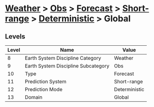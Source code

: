 # [Weather](../../../../..) > [Obs](../../../..) > [Forecast](../../..) > [Short-range](../..) > [Deterministic](..) > Global

## Levels

| Level | Name | Value |
|-----|-----|-----|
| 8 | Earth System Discipline Category | Weather |
| 9 | Earth System Discipline Subcategory | Obs |
| 10 | Type | Forecast |
| 11 | Prediction System | Short-range |
| 12 | Prediction Mode | Deterministic |
| 13 | Domain | Global |
